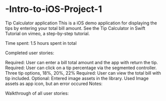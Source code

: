 # -Intro-to-iOS-Project-1
Tip Calculator application
This is a iOS demo application for displaying the tips by entering your total bill amount. See the Tip Calculator in Swift Tutorial on vimeo, a step-by-step tutorial.

Time spent: 1.5 hours spent in total

Completed user stories:

Required: User can enter a bill total amount and the app with return the tip. 
Required: User can click on a tip percentage via the segmented controller. Three tip options, 18%, 20%, 22%
Required: User can view the total bill with tip included.
Optional: Entered image assets in the library. Used Image assets as app icon, but an error occured
Notes:


Walkthrough of all user stories:
